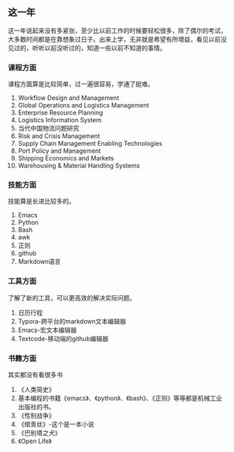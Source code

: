 ## 这一年

这一年说起来没有多紧张，至少比以前工作的时候要轻松很多，除了偶尔的考试，大多数时间都是在靠想象过日子。出来上学，无非就是希望有所增益，看见以前没见过的，听听以前没听过的，知道一些以前不知道的事情。

### 课程方面

课程方面算是比较简单，过一遍很容易，学通了挺难。

1. Workflow Design and Management
2. Global Operations and Logistics Management
3. Enterprise Resource Planning
4. Logistics Information System
5. 当代中国物流问题研究
6. Risk and Crisis Management
7. Supply Chain Management Enabling Technologies
8. Port Policy and Management 
9. Shipping Economics and Markets
10. Warehousing & Material Handling Systems

### 技能方面

技能算是长进比较多的。

1. Emacs
2. Python
3. Bash
4. awk
5. 正则
6. github
7. Markdown语言

### 工具方面

了解了新的工具，可以更高效的解决实际问题。

1. 日历行程
2. Typora-跨平台的markdown文本编辑器
3. Emacs-宏文本编辑器
4. Textcode-移动端的github编辑器

### 书籍方面

其实都没有看很多书

1. 《人类简史》
2. 基本编程的书籍《emacs》、《python》、《bash》、《正则》等等都是机械工业出版社的书。
3. 《性别战争》
4. 《绾青丝》-这个是一本小说
5. 《巴别塔之犬》
6. 《Open Life》